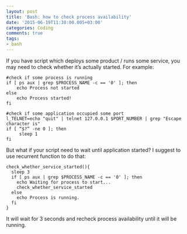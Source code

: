 ```yaml
---
layout: post
title: 'Bash: how to check process availability'
date: '2015-06-19T11:30:00.005+03:00'
categories: Coding
comments: true
tags:
- bash
---
```


If you have script which deploys some product / runs some service, you may need to check whether it’s actually started. For example:

    #check if some process is running
    if [ ps aux | grep $PROCESS_NAME -c == '0' ]; then
        echo Process not started
    else
        echo Process started!
    fi

    #check if some application occupied some port
    l_TELNET=echo "quit" | telnet 127.0.0.1 $PORT_NUMBER | grep "Escape character is"
    if [ “$?” -ne 0 ]; then
         sleep 1
    fi

But what if your script need to wait until application started? I suggest to use recurrent function to do that:

	check_whether_service_started(){
	  sleep 3
	  if [ ps aux | grep $PROCESS_NAME -c == '0' ]; then
		echo Waiting for process to start...
		check_whether_service_started
	  else
		echo Process is running.
	  fi
	}

It will wait for 3 seconds and recheck process availability until it will be running.
